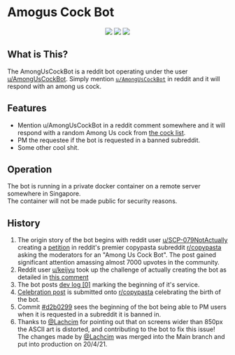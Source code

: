 # Amogus Cock Bot
<p align='center'>
<img src='https://img.shields.io/github/issues/nlanson/AmongUsCockBot'>
<img src='https://img.shields.io/github/forks/nlanson/AmongUsCockBot'>
<img src='https://img.shields.io/github/stars/nlanson/AmongUsCockBot'>
</p>

## What is This?
The AmongUsCockBot is a reddit bot operating under the user [u/AmongUsCockBot](https://reddit.com/u/AmongUsCockBot "Visit Profile").
Simply mention [`u/AmongUsCockBot`](https://reddit.com/u/AmongUsCockBot) in reddit and it will respond with an among us cock.

## Features
- Mention u/AmongUsCockBot in a reddit comment somewhere and it will respond with a random Among Us cock from [the cock list](./src/cocks.json).
- PM the requestee if the bot is requested in a banned subreddit.
- Some other cool shit.

## Operation
The bot is running in a private docker container on a remote server somewhere in Singapore.\
The container will not be made public for security reasons.

## History
1. The origin story of the bot begins with reddit user [u/SCP-079NotActually](https://www.reddit.com/user/SCP-079NotActually/ "Godfather") creating a [petition](https://www.reddit.com/r/copypasta/comments/ml52gx/petition_to_make_an_among_us_cock_bot/) in reddit's premier copypasta subreddit [r/copypasta](https://reddit.com/r/copypasta) asking the moderators for an "Among Us Cock Bot". The post gained significant attention amassing almost 7000 upvotes in the community. 
2. Reddit user [u/keijyu](https://reddit.com/u/keijyu) took up the challenge of actually creating the bot as detailed in [this comment](https://www.reddit.com/r/copypasta/comments/ml52gx/petition_to_make_an_among_us_cock_bot/gtk7cbt?utm_source=share&utm_medium=web2x&context=3)
3. The bot posts [dev log [0]](https://www.reddit.com/r/copypasta/comments/mlbf5y/amongus_cock_bot_dev_log0/) marking the beginning of it's service.
4. [Celebration post](https://www.reddit.com/r/copypasta/comments/mlru3x/we_did_it_guys_amonguscockbot_celebration/) is submitted onto [r/copypasta](https://reddit.com/r/copypasta) celebrating the birth of the bot.
5. Commit [#d2b0299](https://github.com/nlanson/AmongUsCockBot/commit/d2b0299ac415c0e762527f299eefe34bf1efbac9) sees the beginning of the bot being able to PM users when it is requested in a subreddit it is banned in.
6. Thanks to [@Lachcim](https://github.com/Lachcim) for pointing out that on screens wider than 850px the ASCII art is distorted, and contributing to the bot to fix this issue! The changes made by [@Lachcim](https://github.com/Lachcim) was merged into the Main branch and put into production on 20/4/21.
